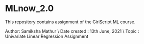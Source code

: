 # MLnow_2.0
This repository contains assignment of the GirlScript ML course.

Author: Samiksha Mathur \\
Date created : 13th June, 2021 \\
Topic : Univariate Linear Regression Assignment
